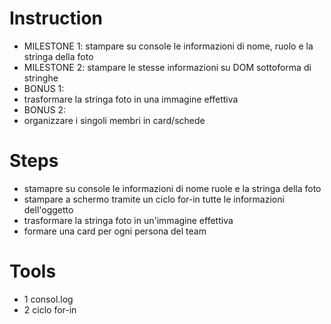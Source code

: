 # Instruction
- MILESTONE 1:
 stampare su console le informazioni di nome, ruolo e la stringa della foto
- MILESTONE 2:
  stampare le stesse informazioni su DOM sottoforma di stringhe
- BONUS 1:
- trasformare la stringa foto in una immagine effettiva
- BONUS 2:
- organizzare i singoli membri in card/schede


# Steps
- stamapre su console le informazioni di nome ruole e la stringa della foto 
- stampare a schermo tramite un ciclo for-in tutte le informazioni dell'oggetto
- trasformare la stringa foto in un'immagine effettiva
- formare una card per ogni persona del team


# Tools
- 1 consol.log
- 2 ciclo for-in